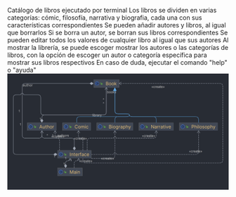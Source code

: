 Catálogo de libros ejecutado por terminal
Los libros se dividen en varias categorías: cómic, filosofía, narrativa y biografia, cada una con sus características correspondientes
Se pueden añadir autores y libros, al igual que borrarlos
Si se borra un autor, se borran sus libros correspondientes
Se pueden editar todos los valores de cualquier libro al igual que sus autores
Al mostrar la librería, se puede escoger mostrar los autores o las categorías de libros, con la opción de escoger un autor o categoría específica para mostrar sus libros respectivos
En caso de duda, ejecutar el comando "help" o "ayuda"
![Alt text](https://github.com/PabloCorzo/Catalogo/blob/main/UML.png)
